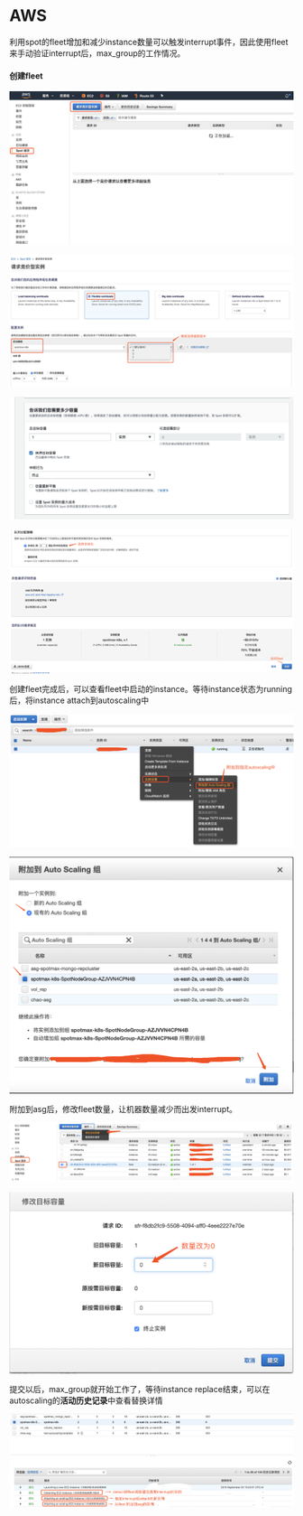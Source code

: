 # AWS

利用spot的fleet增加和减少instance数量可以触发interrupt事件，因此使用fleet来手动验证interrupt后，max\_group的工作情况。

#### 创建fleet

![](<../../../.gitbook/assets/image (22).png>)

![](<../../../.gitbook/assets/image (212).png>)

![](<../../../.gitbook/assets/image (246).png>)

![](<../../../.gitbook/assets/image (21).png>)

创建fleet完成后，可以查看fleet中启动的instance。等待instance状态为running后，将instance attach到autoscaling中

![](<../../../.gitbook/assets/image (48).png>)

![](<../../../.gitbook/assets/image (222).png>)

附加到asg后，修改fleet数量，让机器数量减少而出发interrupt。

![](<../../../.gitbook/assets/image (148).png>)

![](<../../../.gitbook/assets/image (167).png>)

提交以后，max\_group就开始工作了，等待instance replace结束，可以在autoscaling的**活动历史记录**中查看替换详情

![](<../../../.gitbook/assets/image (116).png>)
